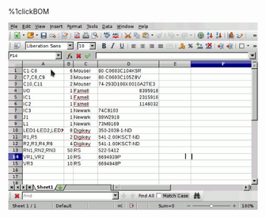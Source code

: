 %1clickBOM
<script type"text/javascript" src="gfycat.js"></script>
<script type"text/javascript">
    link=document.createElement("link");
    link.setAttribute("href", "demos/images/favicon.ico");
    link.setAttribute("rel", "shortcut icon");
    link.setAttribute("type", "image/x-icon");
    document.head.appendChild(link);
</script>
<center><div class="gfyitem" data-title=true data-autoplay=false data-controls=true data-expand=false data-id="EminentSecondaryInsect" ><img src=demo.gif></div></center>
